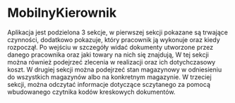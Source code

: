# MobilnyKierownik
Aplikacja jest podzielona 3 sekcje, w pierwszej sekcji pokazane są trwające czynności, dodatkowo pokazuje, 
który pracownik ją wykonuje oraz kiedy rozpoczął. 
Po wejściu w szczegóły widać dokumenty utworzone przez danego pracownika oraz jaki towary na nich się znajdują, 
W tej sekcji można również podejrzeć zlecenia w realizacji oraz ich dotychczasowy koszt. 
W drugiej sekcji można podejrzeć stan magazynowy w odniesieniu do wszystkich magazynów albo na konkretnym magazynie. 
W trzeciej sekcji, można odczytać informacje dotyczące sczytanego za pomocą wbudowanego czytnika kodów kreskowych dokumentów.
